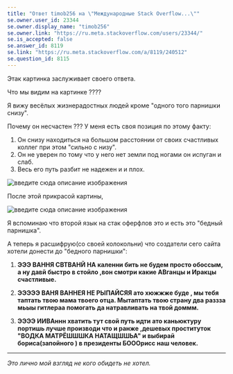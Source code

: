```yaml
---
title: "Ответ timob256 на \"Международные Stack Overflow...\""
se.owner.user_id: 23344
se.owner.display_name: "timob256"
se.owner.link: "https://ru.meta.stackoverflow.com/users/23344/"
se.is_accepted: false
se.answer_id: 8119
se.link: "https://ru.meta.stackoverflow.com/a/8119/240512"
se.question_id: 8115
---
```


Этак картинка заслуживает своего ответа.

Что мы видим на картинке ????

Я вижу весёлых жизнерадостных людей кроме "одного того парнишки снизу".

Почему он несчастен ???
У меня есть своя позиция по этому факту: 

 1. Он снизу находиться на большом расстоянии от своих счастливых коллег
    при этом "сильно с низу".
 2. Он не уверен  по тому что у него нет земли под ногами он испуган
    и слаб.
 3. Весь его путь разбит не надежен и и плох.

![введите сюда описание изображения](https://i.stack.imgur.com/MlnSL.jpg)

После этой прикрасой картины, 


 ![введите сюда описание изображения](https://i.stack.imgur.com/jP1j9.png)

Я вспоминаю что второй язык на стак оферфлов это и есть это "бедный парнишка".

А теперь я расшифрую(со своей колокольни) что создатели сего сайта хотели донести до "бедного парнишки":

1. **ЭЭЭ ВАННЯ СВТВАНЙ НА каленни бить не будем просто обоссым, а ну давй быстро в стойло ,вон смотри какие АВганцы и Иракцы счастливые.**

2. **ЭЭЭЭЭ ВАНЯ ВАННЕЯ НЕ РЫПАЙСЯЯ ато хюжжже буде , мы тебя таптать твою мама твоего отца. Мытаптать твою страну два раззза мьыы гитлераа помогать да натравливать на твой доммм.**

3. **ЭЭЭЭ ИИВАннн хватить тут свой путь идти ато каньюктуру портишь лучше производи что и ранже ,дешевых проституток "ВОДКА МАТРЁШШШКА НАТАЩШШЬА" и выбирай бориса(запойного ) в президенты БОООрисс наш человек.**

------------------------------------------

*Это лично мой взгляд не кого обидеть не хотел.*
